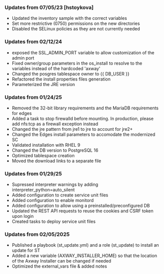 ### Updates from 07/05/23  [hstoykova]
- Updated the inventory sample with the correct variables
- Set more restrictive (0750) permissions on the new directories
- Disabled the SELinux policies as they are not currently needed

### Updates from 02/12/24
- exposed the SSL_ADMIN_PORT variable to allow customization of the admin port
- Fixed owner/group parameters in the os_install to resolve to the variables instead of the hardcoded 'axway'
- Changed the posgres tablespace owner to {{ DB_USER }}
- Refactored the install properties files generation
- Parameterized the JRE version

### Updates from 01/24/25
- Removed the 32-bit library requirements and the MariaDB requirements for edges
- Added a task to stop firewalld before mounting. In production, please add nfs:tcp as a firewall exception instead
- Changed the jre pattern from jre1 to jre to account for jre2+
- Changed the Edges install parameters to accomodate the modernized SC
- Validated installation with RHEL 9
- Changed the DB version to PostgreSQL 16
- Optimized tablespace creation
- Moved the download links to a separate file

### Updates from 01/29/25
- Supressed interpreter warnings by adding interpreter_python=auto_silent
- Added configuration to create service unit files
- Added configuration to enable monitord
- Added configuration to allow using a preinstalled/preconfigured DB
- Updated the REST API requests to reuse the cookies and CSRF token upon login
- Created tasks to deploy service unit files

### Updates from 02/05/2025
- Published a playbook (st_update.yml) and a role (st_update) to install an update for ST
- Added a new variable (AXWAY_INSTALLER_HOME) so that the location of the Axway Installer can be changed if needed
- Optimized the external_vars file & added notes 